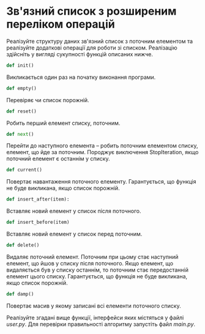 # Зв'язний список з розширеним переліком операцій

Реалізуйте структуру даних зв'язний список з поточним елементом
та реалізуйте додаткові операції для роботи зі списком.
Реалізацію здійсніть у вигляді сукупності функцій описаних нижче.

```python
def init()
```

Викликається один раз на початку виконання програми.

```python
def empty()
```

Перевіряє чи список порожній.

```python
def reset()
```

Робить перший елемент списку, поточним.

```python
def next()
```

Перейти до наступного елемента – робить поточним елементом списку,
елемент, що йде за поточним.
Породжує виключення StopIteration, якщо поточний елемент є останнім у списку.

```python
def current()
```

Повертає навантаження поточного елементу.
Гарантується, що функція не буде викликана, якщо список порожній.

```python
def insert_after(item):
```

Вставляє новий елемент у список після поточного.

```python
def insert_before(item)
```

Вставляє новий елемент у список перед поточним.

```python
def delete()
```

Видаляє поточний елемент.
Поточним при цьому стає наступний елемент, що йшов у списку після поточного.
Якщо елемент, що видаляється був у списку останнім,
то поточним стає передостанній елемент цього списку.
Гарантується, що функція не буде викликана, якщо список порожній.

```python
def damp()
```

Повертає масив у якому записані всі елементи поточного списку.

Реалізуйте згадані вище функції, інтерфейси яких містяться у файлі *user.py*.
Для перевірки правильності алгоритму запустіть файл *main.py*.